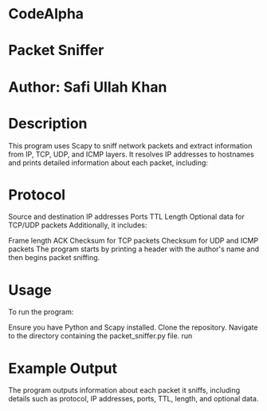 # CodeAlpha

# Packet Sniffer
# Author: Safi Ullah Khan

# Description
This program uses Scapy to sniff network packets and extract information from IP, TCP, UDP, and ICMP layers. It resolves IP addresses to hostnames and prints detailed information about each packet, including:

# Protocol
Source and destination IP addresses
Ports
TTL
Length
Optional data for TCP/UDP packets
Additionally, it includes:

Frame length
ACK
Checksum for TCP packets
Checksum for UDP and ICMP packets
The program starts by printing a header with the author's name and then begins packet sniffing.

# Usage
To run the program:

Ensure you have Python and Scapy installed.
Clone the repository.
Navigate to the directory containing the packet_sniffer.py file.
run

# Example Output
The program outputs information about each packet it sniffs, including details such as protocol, IP addresses, ports, TTL, length, and optional data.



